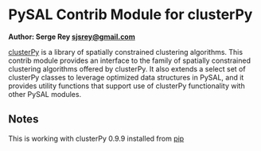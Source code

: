 # PySAL Contrib Module for clusterPy

**Author: Serge Rey <sjsrey@gmail.com>**


[clusterPy][cp] is a library of spatially constrained clustering algorithms.  This contrib module provides an interface to the family of spatially constrained clustering algorithms offered by clusterPy. It also extends a select set of clusterPy classes to leverage optimized data structures in PySAL, and it provides utility functions that support use of clusterPy functionality with other PySAL modules.


## Notes

This is working with clusterPy 0.9.9 installed from [pip][pip]

[cp]: http://www.rise-group.org/risem/clusterpy/
[cpr]: https://github.com/clusterpy/clusterpy
[pip]: https://pypi.python.org/pypi/clusterPy/0.9.9
